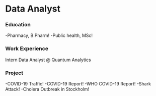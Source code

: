 # Data Analyst

### Education
-Pharmacy, B.Pharm! 
-Public health, MSc! 

### Work Experience
Intern Data Analyst @ Quantum Analytics

### Project
-COVID-19 Traffic! 
-COVID-19 Report!
-WHO COVID-19 Report!
-Shark Attack! 
-Cholera Outbreak in Stockholm!
